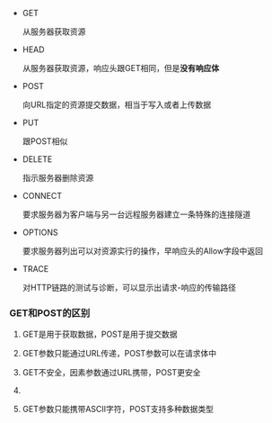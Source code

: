 * GET
  
  从服务器获取资源

* HEAD
  
  从服务器获取资源，响应头跟GET相同，但是**没有响应体**

* POST
  
  向URL指定的资源提交数据，相当于写入或者上传数据

* PUT
  
  跟POST相似

* DELETE
  
  指示服务器删除资源

* CONNECT
  
  要求服务器为客户端与另一台远程服务器建立一条特殊的连接隧道

* OPTIONS
  
  要求服务器列出可以对资源实行的操作，早响应头的Allow字段中返回

* TRACE
  
  对HTTP链路的测试与诊断，可以显示出请求-响应的传输路径

### GET和POST的区别

1. GET是用于获取数据，POST是用于提交数据

2. GET参数只能通过URL传递，POST参数可以在请求体中

3. GET不安全，因素参数通过URL携带，POST更安全

4. 

5. GET参数只能携带ASCII字符，POST支持多种数据类型